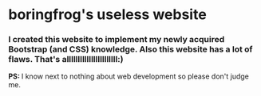 <h1>boringfrog's useless website</h1>
<h3>I created this website to implement my newly acquired Bootstrap (and CSS) knowledge. Also this website has a lot of flaws. That's alllllllllllllllllllllll:)</h3>
<b>PS: </b>I know next to nothing about web development so please don't judge me.
